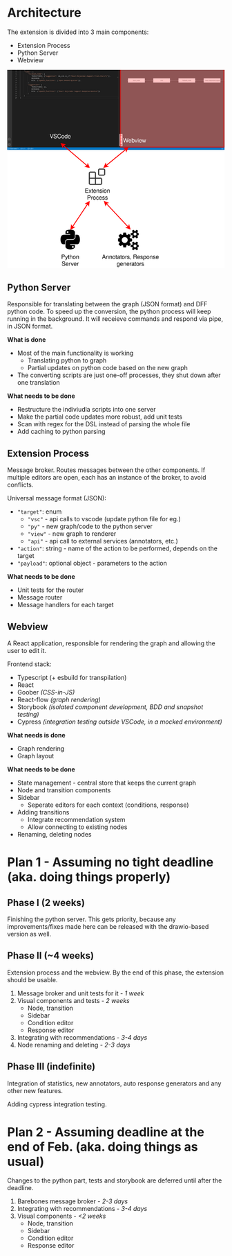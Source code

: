 # Architecture

The extension is divided into 3 main components:

 - Extension Process
 - Python Server
 - Webview

![Architecture overview](arch-overview.png)

## Python Server

Responsible for translating between the graph (JSON format) and DFF python code. To speed up the conversion, the python process will keep running in the background. It will receieve commands and respond via pipe, in JSON format.

**What is done**

 - Most of the main functionality is working
	- Translating python to graph
	- Partial updates on python code based on the new graph
 - The converting scripts are just one-off processes, they shut down after one translation

**What needs to be done**

 - Restructure the indiviudla scripts into one server
 - Make the partial code updates more robust, add unit tests
 - Scan with regex for the DSL instead of parsing the whole file
 - Add caching to python parsing 

## Extension Process

Message broker. Routes messages between the other components. If multiple editors are open, each has an instance of the broker, to avoid conflicts.

Universal message format (JSON):

 - `"target"`: enum
	- `"vsc"` - api calls to vscode (update python file for eg.)
	- `"py"` -  new graph/code to the python server
	- `"view"` - new graph to renderer
	- `"api"` - api call to external services (annotators, etc.)
 - `"action"`: string - name of the action to be performed, depends on the target
 - `"payload"`: optional object - parameters to the action

**What needs to be done**

 - Unit tests for the router
 - Message router
 - Message handlers for each target

## Webview

A React application, responsible for rendering the graph and allowing the user to edit it.

Frontend stack:

 - Typescript (+ esbuild for transpilation)
 - React
 - Goober *(CSS-in-JS)*
 - React-flow *(graph rendering)*
 - Storybook *(isolated component development, BDD and snapshot testing)*
 - Cypress *(integration testing outside VSCode, in a mocked environment)*

**What needs is done**

 - Graph rendering
 - Graph layout

**What needs to be done**

 - State management - central store that keeps the current graph
 - Node and transition components
 - Sidebar
	- Seperate editors for each context (conditions, response)
 - Adding transitions
	- Integrate recommendation system
	- Allow connecting to existing nodes
 - Renaming, deleting nodes

# Plan 1 - Assuming no tight deadline (aka. doing things properly)

## Phase I (2 weeks)

Finishing the python server. This gets priority, because any improvements/fixes made here can be released with the drawio-based version as well.

## Phase II (~4 weeks)

Extension process and the webview. By the end of this phase, the extension should be usable.

 1. Message broker and unit tests for it - *1 week*
 2. Visual components and tests - *2 weeks*
	- Node, transition
	- Sidebar
	- Condition editor
	- Response editor
 3. Integrating with recommendations - *3-4 days*
 4. Node renaming and deleting - *2-3 days*

## Phase III (indefinite)

Integration of statistics, new annotators, auto response generators and any other new features.

Adding cypress integration testing.

# Plan 2 - Assuming deadline at the end of Feb. (aka. doing things as usual)

Changes to the python part, tests and storybook are deferred until after the deadline.

 1. Barebones message broker - *2-3 days*
 2. Integrating with recommendations - *3-4 days*
 3. Visual components - *<2 weeks*
	- Node, transition
	- Sidebar
	- Condition editor
	- Response editor 


